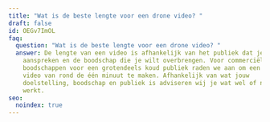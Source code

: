 ```yaml
---
title: "Wat is de beste lengte voor een drone video? "
draft: false
id: OEGv7ImOL
faq:
  question: "Wat is de beste lengte voor een drone video? "
  answer: De lengte van een video is afhankelijk van het publiek dat je wilt
    aanspreken en de boodschap die je wilt overbrengen. Voor commerciële
    boodschappen voor een grotendeels koud publiek raden we aan om een pakkende
    video van rond de één minuut te maken. Afhankelijk van wat jouw
    doelstelling, boodschap en publiek is adviseren wij je wat wel of niet
    werkt.
seo:
  noindex: true
---
```

